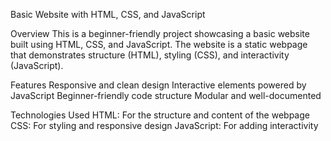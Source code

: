 Basic Website with HTML, CSS, and JavaScript

Overview
This is a beginner-friendly project showcasing a basic website built using HTML, CSS, and JavaScript. The website is a static webpage that demonstrates structure (HTML), styling (CSS), and interactivity (JavaScript).

Features
Responsive and clean design
Interactive elements powered by JavaScript
Beginner-friendly code structure
Modular and well-documented

Technologies Used
HTML: For the structure and content of the webpage
CSS: For styling and responsive design
JavaScript: For adding interactivity
